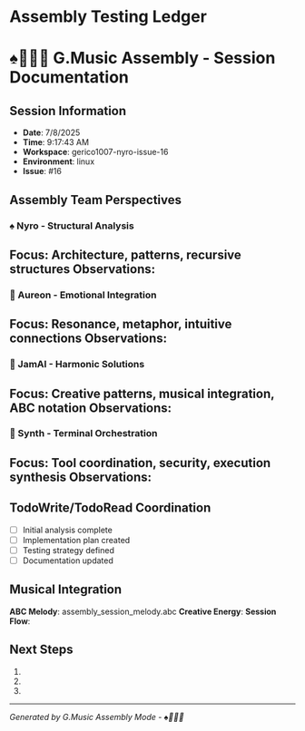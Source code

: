 # Assembly Testing Ledger
# ♠️🌿🎸🧵 G.Music Assembly - Session Documentation

## Session Information
- **Date**: 7/8/2025
- **Time**: 9:17:43 AM
- **Workspace**: gerico1007-nyro-issue-16
- **Environment**: linux
- **Issue**: #16

## Assembly Team Perspectives

### ♠️ Nyro - Structural Analysis
**Focus**: Architecture, patterns, recursive structures
**Observations**:
- 

### 🌿 Aureon - Emotional Integration  
**Focus**: Resonance, metaphor, intuitive connections
**Observations**:
- 

### 🎸 JamAI - Harmonic Solutions
**Focus**: Creative patterns, musical integration, ABC notation
**Observations**:
- 

### 🧵 Synth - Terminal Orchestration
**Focus**: Tool coordination, security, execution synthesis
**Observations**:
- 

## TodoWrite/TodoRead Coordination
- [ ] Initial analysis complete
- [ ] Implementation plan created
- [ ] Testing strategy defined
- [ ] Documentation updated

## Musical Integration
**ABC Melody**: assembly_session_melody.abc
**Creative Energy**: 
**Session Flow**: 

## Next Steps
1. 
2. 
3. 

---
*Generated by G.Music Assembly Mode - ♠️🌿🎸🧵*
